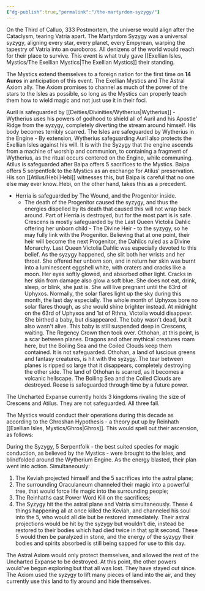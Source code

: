 ```yaml
---
{"dg-publish":true,"permalink":"/the-martyrdom-syzygy/"}
---
```


On the Third of Calluo, 333 Postmortem, the universe would align after the Cataclysm, tearing Vatria apart. The Martyrdom Syzygy was a universal syzygy, aligning every star, every planet, every Empyrean, warping the tapestry of Vatria into an ouroboros. All denizens of the world would reach for their place to survive. This event is what truly gave [[Exellian Isles, Mystics/The Exellian Mystics\|The Exellian Mystics]] their standing.

The Mystics extend themselves to a foreign nation for the first time on **14 Auros** in anticipation of this event. The Exellian Mystics and The Astral Axiom ally. The Axiom promises to channel as much of the power of the stars to the Isles as possible, so long as the Mystics can properly teach them how to wield magic and not just use it in their foci. 

 Auril is safeguarded by [[Deities/Divinities/Wytherius\|Wytherius]]
	- Wytherius uses his powers of godhood to shield all of Auril and his Apostle' Ridge from the syzygy, completely diverting the stream around himself. His body becomes terribly scarred.
  The Isles are safeguarded by Wytherius in the Engine
	- By extension, Wytherius safeguarding Auril also protects the Exellian Isles against his will. It is with the Syzygy that the engine ascends from a machine of worship and communion, to containing a fragment of Wytherius, as the ritual occurs centered on the Engine, while communing. 
 Atilus is safeguarded after Baipa offers 5 sacrifices to the Mystics.
	Baipa offers 5 serpentfolk to the Mystics as an exchange for Atilus' preservation. His son [[Atilus/Hebi\|Hebi]] witnesses this, but Baipa is careful that no one else may ever know. Hebi, on the other hand, takes this as a precedent.
- Herria is safeguarded by The Wound, and the Progenitor inside.
	- The death of the Progenitor caused the syzygy, and thus the energies dispelled by its death that caused this will not wrap back around. Part of Herria is destroyed, but for the most part is is safe.
Crescens is mostly safeguarded by the Last Queen Victolia Dahlic offering her unborn child - The Divine Heir - to the syzygy, so he may fully link with the Progenitor.
	Believing that at one point, their heir will become the next Progenitor, the Dahlics ruled as a Divine Monarchy. Last Queen Victolia Dahlic was especially devoted to this belief. As the syzygy happened, she slit both her wrists and her throat. She offered her unborn son, and in return her skin was burnt into a luminescent eggshell white, with craters and cracks like a moon. Her eyes softly glowed, and absorbed other light. Cracks in her skin from damage also glow a soft blue. She does not eat, drink, sleep, or blink, she just is. She will live pregnant until the 63rd of Uphyxos. Normally, the solar flares light up the sky during this month, the last day especially. The whole month of Uphyxos bore no solar flares though, as she would shine brighter instead. At midnight on the 63rd of Uphyxos and 1st of Rthna, Victolia would disappear. She birthed a baby, but disappeared. The baby wasn't dead, but it also wasn't alive. This baby is still suspended deep in Crescens, waiting. The Regency Crown then took over. 
Othohan, at this point, is a scar between planes. Dragons and other mythical creatures roam here, but the Boiling Sea and the Coiled Clouds keep them contained. It is not safeguarded.
	Othohan, a land of luscious greens and fantasy creatures, is hit with the syzygy. The tear between planes is ripped so large that it disappears, completely destroying the other side. The land of Othohan is scarred, as it becomes a volcanic hellscape. The Boiling Sea and the Coiled Clouds are destroyed.
Reese is safeguarded through time by a future power.

The Uncharted Expanse currently holds 3 kingdoms rivaling the size of Crescens and Atilus. They are not safeguarded. All three fall. 

 The Mystics would conduct their operations during this decade as according to the Ghroshan Hypothesis - a theory put up by Reinhath [[Exellian Isles, Mystics/Ghros\|Ghros]]. This would spell out their ascension, as follows: 
 
 During the Syzygy, 5 Serpentfolk - the best suited species for magic conduction, as believed by the Mystics - were brought to the Isles, and blindfolded around the Wytherium Engine. As the energy blasted, their plan went into action. Simultaneously: 
 1. The Keviah projected himself and the 5 sacrifices into the astral plane; 
 2. The surrounding Oraculaneum channeled their magic into a powerful tree, that would force life magic into the surrounding people; 
 3. The Reinhaths cast Power Word Kill on the sacrifices; 
 4. The Syzygy hit the the astral plane and Vatria simultaneously.
 These 4 things happening all at once killed the Keviah, and channeled his soul into the 5, who would all die but be restored immediately. Their astral projections would be hit by the syzygy but wouldn't die, instead be restored to their bodies which had died twice in that split second. These 5 would then be paralyzed in stone, and the energy of the syzygy their bodies and spirits absorbed is still being sapped for use to this day.

The Astral Axiom would only protect themselves, and allowed the rest of the Uncharted Expanse to be destroyed. At this point, the other powers would've begun exploring but that all was lost. They have stayed out since. The Axiom used the syzygy to lift many pieces of land into the air, and they currently use this land to fly around and hide themselves. 